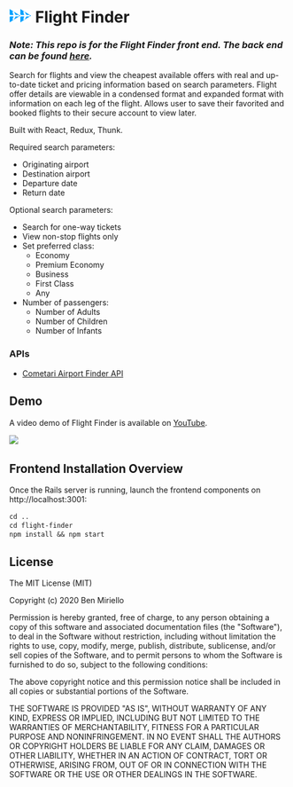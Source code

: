 <h1><img src="public/flight-finder-logo-cutout.png" alt="flight finder logo" width="40" height="25">&nbsp;Flight Finder</h1>
<!-- ![](public/flight-finder-logo-and-text-cutout.png) -->

### *Note: This repo is for the Flight Finder front end. The back end can be found [here](https://github.com/BenMiriello/flight-finder-api).*

Search for flights and view the cheapest available offers with real and up-to-date ticket and pricing information based on search parameters. Flight offer details are viewable in a condensed format and expanded format with information on each leg of the flight. Allows user to save their favorited and booked flights to their secure account to view later.

Built with React, Redux, Thunk.

Required search parameters: 
* Originating airport
* Destination airport
* Departure date
* Return date

Optional search parameters: 
* Search for one-way tickets
* View non-stop flights only
* Set preferred class:
  * Economy
  * Premium Economy
  * Business
  * First Class
  * Any
* Number of passengers:
  * Number of Adults
  * Number of Children
  * Number of Infants

### APIs

* [Cometari Airport Finder API](https://www.cometari.com/applications/airport-finder)

## Demo

A video demo of Flight Finder is available on [YouTube](https://youtu.be/Px8IAOQFDKc).

![](demos/flight-finder-clip.gif)

<!-- **Search for Airports by City Name**

![](demos/FlightFinderSearchClip.gif)

**Refresh and Filter Results**

![](demos/FlightFinderRefreshAndFilterClip.gif)

**View Flight Details and Save Flights**

![](demos/FlightFinderFlightCardClip.gif) -->

<!-- Interested in giving Flight Finder a try? Try out the [live app](url)! -->

## Frontend Installation Overview

Once the Rails server is running, launch the frontend components on http://localhost:3001:

```
cd ..
cd flight-finder
npm install && npm start
```

## License

The MIT License (MIT)

Copyright (c) 2020 Ben Miriello

Permission is hereby granted, free of charge, to any person obtaining a copy of this software and associated documentation files (the "Software"), to deal in the Software without restriction, including without limitation the rights to use, copy, modify, merge, publish, distribute, sublicense, and/or sell copies of the Software, and to permit persons to whom the Software is furnished to do so, subject to the following conditions:

The above copyright notice and this permission notice shall be included in all copies or substantial portions of the Software.

THE SOFTWARE IS PROVIDED "AS IS", WITHOUT WARRANTY OF ANY KIND, EXPRESS OR IMPLIED, INCLUDING BUT NOT LIMITED TO THE WARRANTIES OF MERCHANTABILITY, FITNESS FOR A PARTICULAR PURPOSE AND NONINFRINGEMENT. IN NO EVENT SHALL THE AUTHORS OR COPYRIGHT HOLDERS BE LIABLE FOR ANY CLAIM, DAMAGES OR OTHER LIABILITY, WHETHER IN AN ACTION OF CONTRACT, TORT OR OTHERWISE, ARISING FROM, OUT OF OR IN CONNECTION WITH THE SOFTWARE OR THE USE OR OTHER DEALINGS IN THE SOFTWARE.
